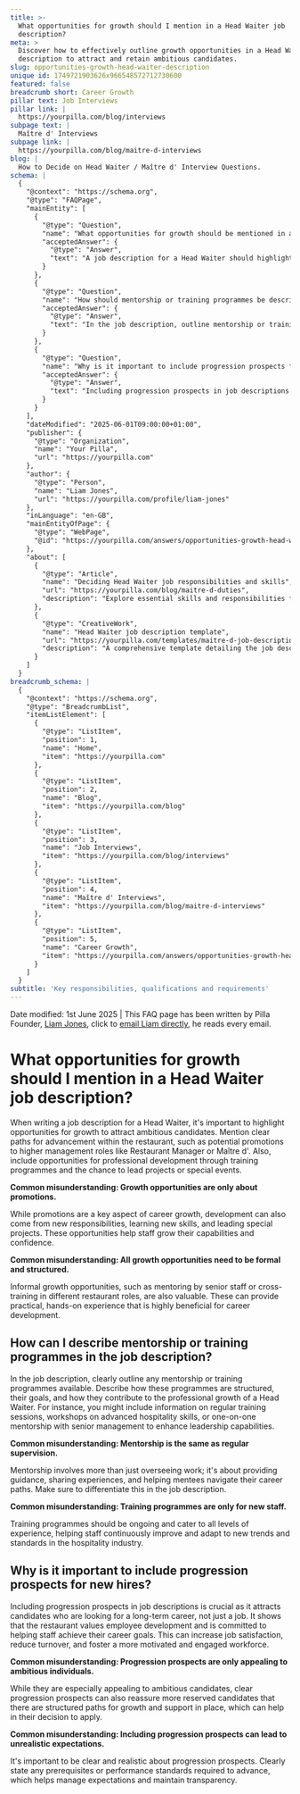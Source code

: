 ```yaml
---
title: >-
  What opportunities for growth should I mention in a Head Waiter job
  description?
meta: >
  Discover how to effectively outline growth opportunities in a Head Waiter job
  description to attract and retain ambitious candidates.
slug: opportunities-growth-head-waiter-description
unique id: 1749721903626x966548572712730600
featured: false
breadcrumb short: Career Growth
pillar text: Job Interviews
pillar link: |
  https://yourpilla.com/blog/interviews
subpage text: |
  Maître d' Interviews
subpage link: |
  https://yourpilla.com/blog/maitre-d-interviews
blog: |
  How to Decide on Head Waiter / Maître d' Interview Questions.
schema: |
  {
    "@context": "https://schema.org",
    "@type": "FAQPage",
    "mainEntity": [
      {
        "@type": "Question",
        "name": "What opportunities for growth should be mentioned in a Head Waiter job description?",
        "acceptedAnswer": {
          "@type": "Answer",
          "text": "A job description for a Head Waiter should highlight opportunities for growth to attract ambitious candidates. Include clear paths for advancement within the restaurant, potential promotions to roles like Restaurant Manager or Maître d', opportunities for professional development through training programmes, and the chance to lead projects or special events. Informal opportunities, like mentoring by senior staff or cross-training in different roles, are as beneficial as formal training, offering practical experience essential for career development."
        }
      },
      {
        "@type": "Question",
        "name": "How should mentorship or training programmes be described in a Head Waiter job description?",
        "acceptedAnswer": {
          "@type": "Answer",
          "text": "In the job description, outline mentorship or training programmes available, detailing their structure, goals, and contribution to professional growth. Include regular training sessions, workshops on advanced hospitality skills, or one-on-one mentorship with senior management, which help enhance leadership capabilities and support continuous personal and professional development."
        }
      },
      {
        "@type": "Question",
        "name": "Why is it important to include progression prospects for new hires in a job description?",
        "acceptedAnswer": {
          "@type": "Answer",
          "text": "Including progression prospects in job descriptions attracts candidates looking for a long-term career and shows that the restaurant values employee development. It increases job satisfaction, reduces turnover, and helps build a motivated and engaged workforce. Be clear about prerequisites or performance standards for advancement to manage expectations and maintain transparency."
        }
      }
    ],
    "dateModified": "2025-06-01T09:00:00+01:00",
    "publisher": {
      "@type": "Organization",
      "name": "Your Pilla",
      "url": "https://yourpilla.com"
    },
    "author": {
      "@type": "Person",
      "name": "Liam Jones",
      "url": "https://yourpilla.com/profile/liam-jones"
    },
    "inLanguage": "en-GB",
    "mainEntityOfPage": {
      "@type": "WebPage",
      "@id": "https://yourpilla.com/answers/opportunities-growth-head-waiter-description"
    },
    "about": [
      {
        "@type": "Article",
        "name": "Deciding Head Waiter job responsibilities and skills",
        "url": "https://yourpilla.com/blog/maitre-d-duties",
        "description": "Explore essential skills and responsibilities for a Head Waiter, enhancing recruitment efforts and job role clarity."
      },
      {
        "@type": "CreativeWork",
        "name": "Head Waiter job description template",
        "url": "https://yourpilla.com/templates/maitre-d-job-description",
        "description": "A comprehensive template detailing the job description of a Head Waiter, useful for creating effective and clear job posts."
      }
    ]
  }
breadcrumb_schema: |
  {
    "@context": "https://schema.org",
    "@type": "BreadcrumbList",
    "itemListElement": [
      {
        "@type": "ListItem",
        "position": 1,
        "name": "Home",
        "item": "https://yourpilla.com"
      },
      {
        "@type": "ListItem",
        "position": 2,
        "name": "Blog",
        "item": "https://yourpilla.com/blog"
      },
      {
        "@type": "ListItem",
        "position": 3,
        "name": "Job Interviews",
        "item": "https://yourpilla.com/blog/interviews"
      },
      {
        "@type": "ListItem",
        "position": 4,
        "name": "Maître d' Interviews",
        "item": "https://yourpilla.com/blog/maitre-d-interviews"
      },
      {
        "@type": "ListItem",
        "position": 5,
        "name": "Career Growth",
        "item": "https://yourpilla.com/answers/opportunities-growth-head-waiter-description"
      }
    ]
  }
subtitle: 'Key responsibilities, qualifications and requirements'
---
```


Date modified: 1st June 2025 | This FAQ page has been written by Pilla Founder, [Liam Jones](https://yourpilla.com/profile/liam-jones), click to [email Liam directly](https://mailto:liam@yourpilla.com), he reads every email.

# What opportunities for growth should I mention in a Head Waiter job description?

When writing a job description for a Head Waiter, it's important to highlight opportunities for growth to attract ambitious candidates. Mention clear paths for advancement within the restaurant, such as potential promotions to higher management roles like Restaurant Manager or Maître d'. Also, include opportunities for professional development through training programmes and the chance to lead projects or special events.

**Common misunderstanding: Growth opportunities are only about promotions.**

While promotions are a key aspect of career growth, development can also come from new responsibilities, learning new skills, and leading special projects. These opportunities help staff grow their capabilities and confidence.

**Common misunderstanding: All growth opportunities need to be formal and structured.**

Informal growth opportunities, such as mentoring by senior staff or cross-training in different restaurant roles, are also valuable. These can provide practical, hands-on experience that is highly beneficial for career development.

## How can I describe mentorship or training programmes in the job description?

In the job description, clearly outline any mentorship or training programmes available. Describe how these programmes are structured, their goals, and how they contribute to the professional growth of a Head Waiter. For instance, you might include information on regular training sessions, workshops on advanced hospitality skills, or one-on-one mentorship with senior management to enhance leadership capabilities.

**Common misunderstanding: Mentorship is the same as regular supervision.**

Mentorship involves more than just overseeing work; it's about providing guidance, sharing experiences, and helping mentees navigate their career paths. Make sure to differentiate this in the job description.

**Common misunderstanding: Training programmes are only for new staff.**

Training programmes should be ongoing and cater to all levels of experience, helping staff continuously improve and adapt to new trends and standards in the hospitality industry.

## Why is it important to include progression prospects for new hires?

Including progression prospects in job descriptions is crucial as it attracts candidates who are looking for a long-term career, not just a job. It shows that the restaurant values employee development and is committed to helping staff achieve their career goals. This can increase job satisfaction, reduce turnover, and foster a more motivated and engaged workforce.

**Common misunderstanding: Progression prospects are only appealing to ambitious individuals.**

While they are especially appealing to ambitious candidates, clear progression prospects can also reassure more reserved candidates that there are structured paths for growth and support in place, which can help in their decision to apply.

**Common misunderstanding: Including progression prospects can lead to unrealistic expectations.**

It's important to be clear and realistic about progression prospects. Clearly state any prerequisites or performance standards required to advance, which helps manage expectations and maintain transparency.

